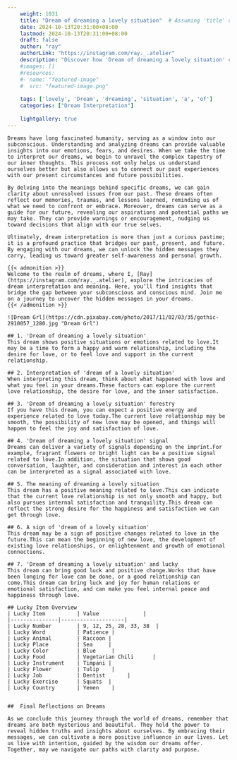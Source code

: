 ```yaml
---
    weight: 1031
    title: "Dream of dreaming a lovely situation"  # Assuming 'title' column exists
    date: 2024-10-13T20:31:00+08:00
    lastmod: 2024-10-13T20:31:00+08:00
    draft: false
    author: "ray"
    authorLink: "https://instagram.com/ray._.atelier"
    description: "Discover how 'Dream of dreaming a lovely situation' can interpret your future and uncover its significant meanings in your life."
    #images: []
    #resources:
    #- name: "featured-image"
    #  src: "featured-image.png"
    
    tags: ['lovely', 'Dream', 'dreaming', 'situation', 'a', 'of']
    categories: ["Dream Interpretation"]
    
    lightgallery: true
---
```

    
    Dreams have long fascinated humanity, serving as a window into our subconscious. Understanding and analyzing dreams can provide valuable insights into our emotions, fears, and desires. When we take the time to interpret our dreams, we begin to unravel the complex tapestry of our inner thoughts. This process not only helps us understand ourselves better but also allows us to connect our past experiences with our present circumstances and future possibilities.
    
    By delving into the meanings behind specific dreams, we can gain clarity about unresolved issues from our past. These dreams often reflect our memories, traumas, and lessons learned, reminding us of what we need to confront or embrace. Moreover, dreams can serve as a guide for our future, revealing our aspirations and potential paths we may take. They can provide warnings or encouragement, nudging us toward decisions that align with our true selves.
    
    Ultimately, dream interpretation is more than just a curious pastime; it is a profound practice that bridges our past, present, and future. By engaging with our dreams, we can unlock the hidden messages they carry, leading us toward greater self-awareness and personal growth.
    
    {{< admonition >}}
    Welcome to the realm of dreams, where I, [Ray](https://instagram.com/ray._.atelier), explore the intricacies of dream interpretation and meaning. Here, you’ll find insights that bridge the gap between your subconscious and conscious mind. Join me on a journey to uncover the hidden messages in your dreams.
    {{< /admonition >}}
    
    ![Dream Grl](https://cdn.pixabay.com/photo/2017/11/02/03/35/gothic-2910057_1280.jpg "Dream Grl")
    
    ## 1. 'Dream of dreaming a lovely situation'
    This dream shows positive situations or emotions related to love.It may be a time to form a happy and warm relationship, including the desire for love, or to feel love and support in the current relationship.
    
    ## 2. Interpretation of 'dream of a lovely situation'
    When interpreting this dream, think about what happened with love and what you feel in your dreams.These factors can explore the current love relationship, the desire for love, and the inner satisfaction.
    
    ## 3. 'Dream of dreaming a lovely situation' forestry
    If you have this dream, you can expect a positive energy and experience related to love today.The current love relationship may be smooth, the possibility of new love may be opened, and things will happen to feel the joy and satisfaction of love.
    
    ## 4. 'Dream of dreaming a lovely situation' signal
    Dreams can deliver a variety of signals depending on the imprint.For example, fragrant flowers or bright light can be a positive signal related to love.In addition, the situation that shows good conversation, laughter, and consideration and interest in each other can be interpreted as a signal associated with love.
    
    ## 5. The meaning of dreaming a lovely situation
    This dream has a positive meaning related to love.This can indicate that the current love relationship is not only smooth and happy, but also pursues internal satisfaction and tranquility.This dream can reflect the strong desire for the happiness and satisfaction we can get through love.
    
    ## 6. A sign of 'dream of a lovely situation'
    This dream may be a sign of positive changes related to love in the future.This can mean the beginning of new love, the development of existing love relationships, or enlightenment and growth of emotional connections.
    
    ## 7. 'Dream of dreaming a lovely situation' and lucky
    This dream can bring good luck and positive change.Works that have been longing for love can be done, or a good relationship can come.This dream can bring luck and joy for human relations or emotional satisfaction, and can make you feel internal peace and happiness through love.
    
    ## Lucky Item Overview
    | Lucky Item          | Value              |
    |---------------|--------------------|
    | Lucky Number        | 9, 12, 25, 28, 33, 38  |
    | Lucky Word          | Patience |
    | Lucky Animal        | Raccoon |
    | Lucky Place         | Sea     |
    | Lucky Color         | Blue     |
    | Lucky Food          | Vegetarian Chili      |
    | Lucky Instrument    | Timpani |
    | Lucky Flower        | Tulip    |
    | Lucky Job           | Dentist       |
    | Lucky Exercise      | Squats  |
    | Lucky Country       | Yemen    |
    
    
    ##  Final Reflections on Dreams
    
    As we conclude this journey through the world of dreams, remember that dreams are both mysterious and beautiful. They hold the power to reveal hidden truths and insights about ourselves. By embracing their messages, we can cultivate a more positive influence in our lives. Let us live with intention, guided by the wisdom our dreams offer. Together, may we navigate our paths with clarity and purpose.
    
